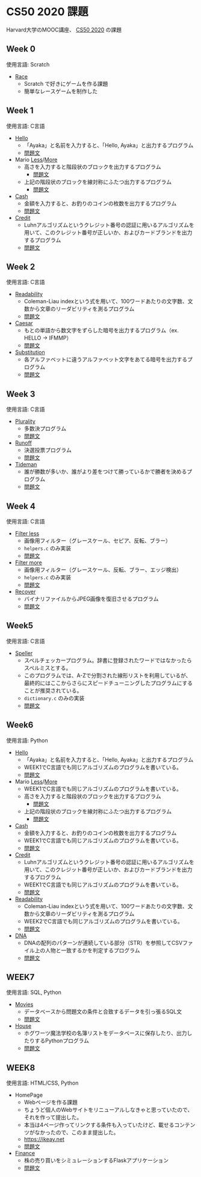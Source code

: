 #  CS50 2020 課題

Harvard大学のMOOC講座、 [CS50 2020](https://cs50.harvard.edu/x/2020/) の課題

## Week 0
使用言語: Scratch
- [Race](pset0/Race.sb3)
  - Scratch で好きにゲームを作る課題
  - 簡単なレースゲームを制作した

## Week 1
使用言語: C言語
- [Hello](pset1/hello/hello.c)
  - 「Ayaka」と名前を入力すると、「Hello, Ayaka」と出力するプログラム
  - [問題文](https://cs50.harvard.edu/x/2020/psets/1/hello/)
- Mario [Less](pset1/mario/less/mario.c)/[More](pset1/mario/more/mario.c)
  - 高さを入力すると階段状のブロックを出力するプログラム
    - [問題文](https://cs50.harvard.edu/x/2020/psets/1/mario/less/)
  - 上記の階段状のブロックを線対称にふたつ出力するプログラム
    - [問題文](https://cs50.harvard.edu/x/2020/psets/1/mario/more/)
- [Cash](pset1/cash/cash.c)
  - 金額を入力すると、お釣りのコインの枚数を出力するプログラム
  - [問題文](https://cs50.harvard.edu/x/2020/psets/1/cash/)
- [Credit](pset1/credit/credit.c)
  - Luhnアルゴリズムというクレジット番号の認証に用いるアルゴリズムを用いて、このクレジット番号が正しいか、およびカードブランドを出力するプログラム
  - [問題文](https://cs50.harvard.edu/x/2020/psets/1/credit/)

## Week 2
使用言語: C言語
- [Readability](pset2/readability/readability.c)
  - Coleman-Liau indexという式を用いて、100ワードあたりの文字数、文数から文章のリーダビリティを測るプログラム
  - [問題文](https://cs50.harvard.edu/x/2020/psets/2/readability/)
- [Caesar](pset2/caesar/caesar.c)
  - もとの単語から数文字をずらした暗号を出力するプログラム（ex. HELLO → IFMMP）
  - [問題文](https://cs50.harvard.edu/x/2020/psets/2/caesar/)
- [Substitution](pset2/substitution/substitution.c)
  - 各アルファベットに違うアルファベット文字をあてる暗号を出力するプログラム
  - [問題文](https://cs50.harvard.edu/x/2020/psets/2/substitution/)

## Week 3
使用言語: C言語
- [Plurality](pset3/plurality/plurality.c)
  - 多数決プログラム
  - [問題文](https://cs50.harvard.edu/x/2020/psets/3/plurality/)
- [Runoff](pset3/runoff/runoff.c)
  - 決選投票プログラム
  - [問題文](https://cs50.harvard.edu/x/2020/psets/3/runoff/)
- [Tideman](pset3/tideman/tideman.c)
  - 誰が勝数が多いか、誰がより差をつけて勝っているかで勝者を決めるプログラム
  - [問題文](https://cs50.harvard.edu/x/2020/psets/3/tideman/)

## Week 4
使用言語: C言語
- [Filter less](pset4/filter/less/helpers.c)
  - 画像用フィルター（グレースケール、セピア、反転、ブラー）
  - `helpers.c` のみ実装 
  - [問題文](https://cs50.harvard.edu/x/2020/psets/4/filter/less/)
- [Filter more](pset4/filter/more/helpers.c)
  - 画像用フィルター（グレースケール、反転、ブラー、エッジ検出）
  - `helpers.c` のみ実装 
  - [問題文](https://cs50.harvard.edu/x/2020/psets/4/filter/more/)
- [Recover](pset4/recover/recover.c)
  - バイナリファイルからJPEG画像を復旧させるプログラム
  - [問題文](https://cs50.harvard.edu/x/2020/psets/4/recover/)

## Week5
使用言語: C言語
- [Speller](pset5/speller/dictionary.c)
  - スペルチェッカープログラム。辞書に登録されたワードではなかったらスペルミスとする。
  - このプログラムでは、A-Zで分割された線形リストを利用しているが、最終的にはここからさらにスピードチューニングしたプログラムにすることが推奨されている。
  - `dictionary.c` のみの実装
  - [問題文](https://cs50.harvard.edu/x/2020/psets/5/speller/)

## Week6
使用言語: Python
- [Hello](pset6/hello/hello.py)
  - 「Ayaka」と名前を入力すると、「Hello, Ayaka」と出力するプログラム
  - WEEK1でC言語でも同じアルゴリズムのプログラムを書いている。
  - [問題文](https://cs50.harvard.edu/x/2020/psets/6/hello/)
- Mario [Less](pset6/mario/less/mario.py)/[More](pset6/mario/more/mario.py)
  - WEEK1でC言語でも同じアルゴリズムのプログラムを書いている。
  - 高さを入力すると階段状のブロックを出力するプログラム
    - [問題文](https://cs50.harvard.edu/x/2020/psets/6/mario/less/)
  - 上記の階段状のブロックを線対称にふたつ出力するプログラム
    - [問題文](https://cs50.harvard.edu/x/2020/psets/6/mario/more/)
- [Cash](pset6/cash/cash.py)
  - 金額を入力すると、お釣りのコインの枚数を出力するプログラム
  - WEEK1でC言語でも同じアルゴリズムのプログラムを書いている。
  - [問題文](https://cs50.harvard.edu/x/2020/psets/6/cash/)
- [Credit](pset6/credit/credit.py)
  - Luhnアルゴリズムというクレジット番号の認証に用いるアルゴリズムを用いて、このクレジット番号が正しいか、およびカードブランドを出力するプログラム
  - WEEK1でC言語でも同じアルゴリズムのプログラムを書いている。
  - [問題文](https://cs50.harvard.edu/x/2020/psets/6/credit/)
- [Readability](pset6/readability/readability.py)
  - Coleman-Liau indexという式を用いて、100ワードあたりの文字数、文数から文章のリーダビリティを測るプログラム
  - WEEK2でC言語でも同じアルゴリズムのプログラムを書いている。
  - [問題文](https://cs50.harvard.edu/x/2020/psets/6/readability/)
- [DNA](pset6/dna/dna.py)
  - DNAの配列のパターンが連続している部分（STR）を参照してCSVファイル上の人物と一致するかを判定するプログラム
  - [問題文](https://cs50.harvard.edu/x/2020/psets/6/dna/)

## WEEK7
使用言語: SQL, Python
- [Movies](pset7/movies)
  - データベースから問題文の条件と合致するデータを引っ張るSQL文
  - [問題文](https://cs50.harvard.edu/x/2020/psets/7/movies/)
- [House](pset7/houses)
  - ホグワーツ魔法学校の名簿リストをデータベースに保存したり、出力したりするPythonプログラム
  - [問題文](https://cs50.harvard.edu/x/2020/psets/7/houses/)

## WEEK8
使用言語: HTML/CSS, Python
- HomePage
  - Webページを作る課題
  - ちょうど個人のWebサイトをリニューアルしなきゃと思っていたので、それを作って提出した。
  - 本当は4ページ作ってリンクする条件も入っていたけど、載せるコンテンツがなかったので、このまま提出した。
  - https://ikeay.net
  - [問題文](https://cs50.harvard.edu/x/2020/tracks/web/homepage/)
- [Finance](pset8/finance)
  - 株の売り買いをシミュレーションするFlaskアプリケーション
  - [問題文](https://cs50.harvard.edu/x/2020/tracks/web/finance/)
